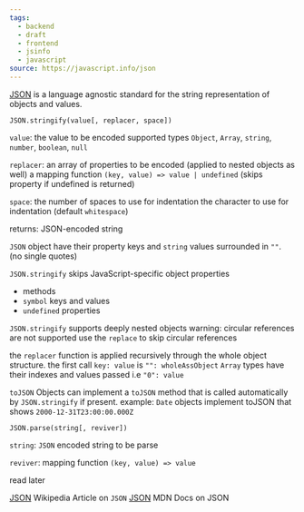 ```yaml
---
tags:
  - backend
  - draft
  - frontend
  - jsinfo
  - javascript
source: https://javascript.info/json
---
```

[JSON](https://en.wikipedia.org/wiki/JSON) is a language agnostic standard for the string representation of objects and values.

`JSON.stringify(value[, replacer, space])`

`value`: 
	the value to be encoded
	supported types `Object`, `Array`, `string`, `number`, `boolean`, `null`
	
`replacer`:
	an array of properties to be encoded (applied to nested objects as well)
	a mapping function `(key, value) => value | undefined` (skips property if undefined is returned)

`space`:
	the number of spaces to use for indentation
	the character to use for indentation (default `whitespace`)

returns:
	JSON-encoded string

`JSON` object have their property keys and `string` values surrounded in `""`. (no single quotes)

`JSON.stringify` skips JavaScript-specific object properties
 - methods
 - `symbol` keys and values
 - `undefined` properties

`JSON.stringify` supports deeply nested objects
warning: 
	circular references are not supported
	use the `replace` to skip circular references

the `replacer` function is applied recursively through the whole object structure.
the first call `key: value` is `"": wholeAssObject`
`Array` types have their indexes and values passed i.e `"0": value`


`toJSON`
Objects can implement a `toJSON` method that is called automatically by `JSON.stringify` if present.
example:
	`Date` objects implement toJSON that shows `2000-12-31T23:00:00.000Z`


`JSON.parse(string[, reviver])`

`string`:
	`JSON` encoded string to be parse

`reviver`:
	mapping function `(key, value) => value`


read later

[JSON](https://en.wikipedia.org/wiki/JSON) Wikipedia Article on `JSON`
[JSON](https://developer.mozilla.org/en-US/docs/Web/JavaScript/Reference/Global_Objects/JSON) MDN Docs on JSON